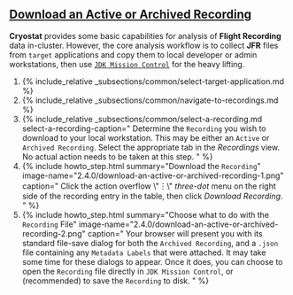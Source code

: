 ## [Download an Active or Archived Recording](#download-an-active-or-archived-recording)
**Cryostat** provides some basic capabilities for analysis of **Flight Recording** data
in-cluster. However, the core analysis workflow is to collect **JFR** files from
`target` applications and copy them to local developer or admin workstations, then
use [`JDK Mission Control`](https://github.com/openjdk/jmc) for the heavy lifting.

<ol>
  <li>
    {% include_relative _subsections/common/select-target-application.md %}
  </li>
  <li>
    {% include_relative _subsections/common/navigate-to-recordings.md %}
  </li>
  <li>
    {% include_relative _subsections/common/select-a-recording.md
        select-a-recording-caption="
        Determine the <code>Recording</code> you wish to download to your local workstation.
        This may be either an <code>Active</code> or <code>Archived Recording</code>.
        Select the appropriate tab in the <i>Recordings</i> view. No actual action
        needs to be taken at this step.
      "
    %}
  </li>
  <li>
    {% include howto_step.html
      summary="Download the <code>Recording</code>"
      image-name="2.4.0/download-an-active-or-archived-recording-1.png"
      caption="
        Click the action overflow \"&#65049;\" <i>three-dot</i> menu on the right side of the
        recording entry in the table, then click <i>Download Recording</i>.
      "
    %}
  </li>
  <li>
    {% include howto_step.html
      summary="Choose what to do with the <code>Recording</code> File"
      image-name="2.4.0/download-an-active-or-archived-recording-2.png"
      caption="
        Your browser will present you with its standard file-save dialog for both
        the <code>Archived Recording</code>, and a <code>.json</code> file containing any
        <code>Metadata Labels</code> that were attached. It may take some time for these dialogs
        to appear. Once it does, you can choose to open the <code>Recording</code> file directly
        in <code>JDK Mission Control</code>, or (recommended) to save the <code>Recording</code> to disk.
      "
    %}
  </li>
</ol>
